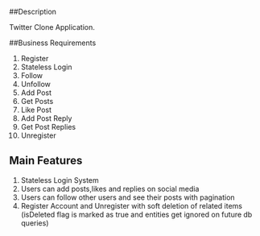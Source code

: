##Description

Twitter Clone Application.

##Business Requirements

1. Register
2. Stateless Login
3. Follow
4. Unfollow
5. Add Post
6. Get Posts
7. Like Post
8. Add Post Reply
9. Get Post Replies
10. Unregister

## Main Features
1. Stateless Login System 
2. Users can add posts,likes and replies on social media
3. Users can follow other users and see their posts with pagination
4. Register Account and Unregister with soft deletion of related items (isDeleted flag is marked as true and entities get ignored on future db queries)

